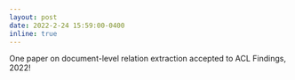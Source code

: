 ```yaml
---
layout: post
date: 2022-2-24 15:59:00-0400
inline: true
---
```


One paper on document-level relation extraction accepted to ACL Findings, 2022!